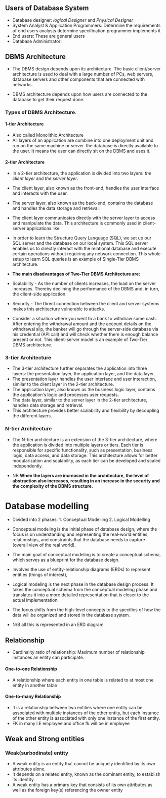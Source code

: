 ## Users of Database System
- Database designer: *logical Designer* and *Physical Designer* 
- System Analyst & Application Programmers: Determine the requirements of end users analysts determine specification programmer implements it
- End users: These are general users
- Database Administrator: 

## DBMS Architecture
- The DBMS design depends upon its architecture. The basic client/server architecture is used to deal with a large number of PCs, web servers, database servers and other components that are connected with networks.

- DBMS architecture depends upon how users are connected to the database to get their request done.

### Types of DBMS Architecture.
#### 1-tier Architecture
- Also called Monolithic Architecture
- All layers of an application are combine into one deployment unit and run on the same machine or server. the database is directly available to the user. It means the user can directly sit on the DBMS and uses it.

#### 2-tier Architecture
- In a 2-tier architecture, the application is divided into two layers: *the client layer* and *the server layer*. 
- The client layer, also known as the front-end, handles the user interface and interacts with the user. 
- The server layer, also known as the back-end, contains the database and handles the data storage and retrieval. 
- The client layer communicates directly with the server layer to access and manipulate the data. 
This architecture is commonly used in client-server applications like

- In order to learn the Structure Query Language (SQL), we set up our SQL server and the database on our local system. This SQL server enables us to directly interact with the relational database and execute certain operations without requiring any network connection. This whole setup to learn SQL queries is an example of Single-Tier DBMS architecture.




- **The main disadvantages of Two-Tier DBMS Architecture are:**

- Scalability - As the number of clients increases, the load on the server increases. Thereby declining the performance of the DBMS and, in turn, the client-side application.
- Security - The Direct connection between the client and server systems makes this architecture vulnerable to attacks.

- Consider a situation where you went to a bank to withdraw some cash. After entering the withdrawal amount and the account details on the withdrawal slip, the banker will go through the server-side database via his credential (API call) and will check whether there is enough balance present or not. This client-server model is an example of Two-Tier DBMS architecture.



### 3-tier Architecture
- The 3-tier architecture further separates the application into three layers: the presentation layer, the application layer, and the data layer.
- The presentation layer handles the user interface and user interaction, similar to the client layer in the 2-tier architecture. 
- The application layer, also known as the business logic layer, contains the application's logic and processes user requests. 
- The data layer, similar to the server layer in the 2-tier architecture, handles data storage and retrieval. 
- This architecture provides better scalability and flexibility by decoupling the different layers.



### N-tier Architecture
- The N-tier architecture is an extension of the 3-tier architecture, where the application is divided into multiple layers or tiers. Each tier is responsible for specific functionality, such as presentation, business logic, data access, and data storage. This architecture allows for better modularization and scalability, as each tier can be developed and scaled independently.

- NB **When the layers are increased in the architecture, the level of abstraction also increases, resulting in an increase in the security and the complexity of the DBMS structure.**


# Database modelling
- Divided into 2 phases:
      1. Conceptual Modelling
      2. Logical Modelling

- Conceptual modeling is the initial phase of database design, where the focus is on understanding and representing the real-world entities, relationships, and constraints that the database needs to capture (overall view of the real world). 

- The main goal of conceptual modeling is to create a conceptual schema, which serves as a blueprint for the database design.

- Involves the use of entity-relationship diagrams (ERDs) to represent entities (things of interest),

- Logical modeling is the next phase in the database design process. It takes the conceptual schema from the conceptual modeling phase and translates it into a more detailed representation that is closer to the actual implementation. 
- The focus shifts from the high-level concepts to the specifics of how the data will be organized and stored in the database system.

- N/B all this is represented in an ERD diagram

## Relationship
- Cardinality ratio of relationship: Maximum number of relationship instances an entity can participate.

#### One-to-one Relationship
- A relationship where each entity in one table is related to at most one entity in another table

#### One-to-many Relationship
- It is a relationship between two entities where one entity can be associated with multiple instances of the other entity, but each instance of the other entity is associated with only one instance of the first entity. 
- FK in many I.E employee and office fk will be in employee

## Weak and Strong entities

### Weak(surbodinate) entity
- A weak entity is an entity that cannot be uniquely identified by its own attributes alone. 
- It depends on a related entity, known as the dominant entity, to establish its identity.
- A weak entity has a primary key that consists of its own attributes as well as the foreign key(s) referencing the owner entity